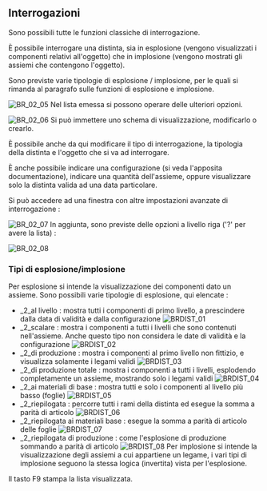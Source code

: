 ## Interrogazioni
Sono possibili tutte le funzioni classiche di interrogazione.

È possibile interrogare una distinta, sia in esplosione (vengono visualizzati i componenti relativi all'oggetto) che in implosione (vengono mostrati gli assiemi che contengono l'oggetto).

Sono previste varie tipologie di esplosione / implosione, per le quali si rimanda al paragrafo sulle funzioni di esplosione e implosione.

![BR_02_05](https://doc.smeup.com/immagini/MBDOC_OGG-P_BRSI01/BR_02_05.png)
Nel lista emessa si possono operare delle ulteriori opzioni.

![BR_02_06](https://doc.smeup.com/immagini/MBDOC_OGG-P_BRSI01/BR_02_06.png)
Si può immettere uno schema di visualizzazione, modificarlo o crearlo.

È possibile anche da qui modificare il tipo di interrogazione, la tipologia della distinta e l'oggetto che si va ad interrogare.


È anche possibile indicare una configurazione (si veda l'apposita documentazione), indicare una quantità dell'assieme, oppure visualizzare solo la distinta valida ad una data particolare.

Si può accedere ad una finestra con altre impostazioni avanzate di interrogazione : 

![BR_02_07](https://doc.smeup.com/immagini/MBDOC_OGG-P_BRSI01/BR_02_07.png)
In aggiunta, sono previste delle opzioni a livello riga ('?' per avere la lista) : 

![BR_02_08](https://doc.smeup.com/immagini/MBDOC_OGG-P_BRSI01/BR_02_08.png)
### Tipi di esplosione/implosione
Per esplosione si intende la visualizzazione dei componenti dato un assieme.
Sono possibili varie tipologie di esplosione, qui elencate : 

- _2_al livello :  mostra tutti i componenti di primo livello, a prescindere dalla data di validità e dalla configurazione
![BRDIST_01](https://doc.smeup.com/immagini/MBDOC_OGG-P_BRSI01/BRDIST_01.png)
- _2_scalare :  mostra i componenti a tutti i livelli che sono contenuti nell'assieme. Anche questo tipo non considera le date di validità e la configurazione
![BRDIST_02](https://doc.smeup.com/immagini/MBDOC_OGG-P_BRSI01/BRDIST_02.png)
- _2_di produzione :  mostra i componenti al primo livello non fittizio, e visualizza solamente i legami validi
![BRDIST_03](https://doc.smeup.com/immagini/MBDOC_OGG-P_BRSI01/BRDIST_03.png)
- _2_di produzione totale :  mostra i componenti a tutti i livelli, esplodendo completamente un assieme, mostrando solo i legami validi
![BRDIST_04](https://doc.smeup.com/immagini/MBDOC_OGG-P_BRSI01/BRDIST_04.png)
- _2_ai materiali di base :  mostra tutti e solo i componenti al livello più basso (foglie)
![BRDIST_05](https://doc.smeup.com/immagini/MBDOC_OGG-P_BRSI01/BRDIST_05.png)
- _2_riepilogata :  percorre tutti i rami della distinta ed esegue la somma a parità di articolo
![BRDIST_06](https://doc.smeup.com/immagini/MBDOC_OGG-P_BRSI01/BRDIST_06.png)
- _2_riepilogata ai materiali base :  esegue la somma a parità di articolo delle foglie
![BRDIST_07](https://doc.smeup.com/immagini/MBDOC_OGG-P_BRSI01/BRDIST_07.png)
- _2_riepilogata di produzione :  come l'esplosione di produzione sommando a parità di articolo
![BRDIST_08](https://doc.smeup.com/immagini/MBDOC_OGG-P_BRSI01/BRDIST_08.png)
Per implosione si intende la visualizzazione degli assiemi a cui appartiene un legame, i vari tipi di implosione seguono la stessa logica (invertita) vista per l'esplosione.

Il tasto F9 stampa la lista visualizzata.
